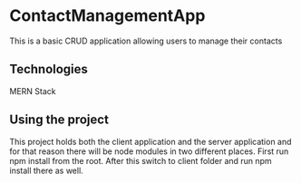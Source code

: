 # ContactManagementApp

This is a basic CRUD application allowing users to manage their contacts

## Technologies

MERN Stack 

## Using the project
This project holds both the client application and the server application and for that reason there will be node modules in two different places. First run npm install from the root. After this switch to client folder and run npm install there as well.


